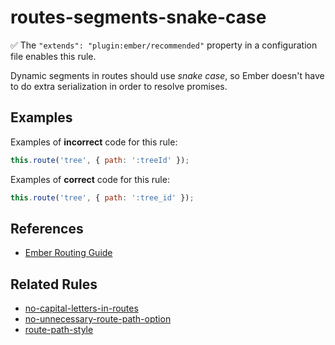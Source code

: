 # routes-segments-snake-case

:white_check_mark: The `"extends": "plugin:ember/recommended"` property in a configuration file enables this rule.

Dynamic segments in routes should use _snake case_, so Ember doesn't have to do extra serialization in order to resolve promises.

## Examples

Examples of **incorrect** code for this rule:

```js
this.route('tree', { path: ':treeId' });
```

Examples of **correct** code for this rule:

```js
this.route('tree', { path: ':tree_id' });
```

## References

* [Ember Routing Guide](https://guides.emberjs.com/release/routing/)

## Related Rules

* [no-capital-letters-in-routes](no-capital-letters-in-routes.md)
* [no-unnecessary-route-path-option](no-unnecessary-route-path-option.md)
* [route-path-style](route-path-style.md)
